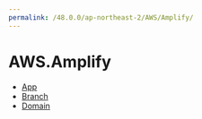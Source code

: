 ```yaml
---
permalink: /48.0.0/ap-northeast-2/AWS/Amplify/
---
```


# AWS.Amplify



* [App](App.md)
* [Branch](Branch.md)
* [Domain](Domain.md)
